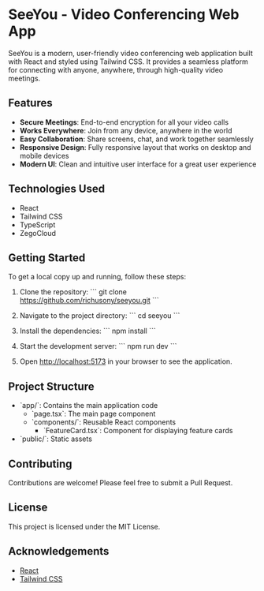 # SeeYou - Video Conferencing Web App

SeeYou is a modern, user-friendly video conferencing web application built with React and styled using Tailwind CSS. It provides a seamless platform for connecting with anyone, anywhere, through high-quality video meetings.

## Features

- **Secure Meetings**: End-to-end encryption for all your video calls
- **Works Everywhere**: Join from any device, anywhere in the world
- **Easy Collaboration**: Share screens, chat, and work together seamlessly
- **Responsive Design**: Fully responsive layout that works on desktop and mobile devices
- **Modern UI**: Clean and intuitive user interface for a great user experience

## Technologies Used

- React
- Tailwind CSS
- TypeScript
- ZegoCloud

## Getting Started

To get a local copy up and running, follow these steps:

1. Clone the repository:
   \`\`\`
   git clone https://github.com/richusony/seeyou.git
   \`\`\`

2. Navigate to the project directory:
   \`\`\`
   cd seeyou
   \`\`\`

3. Install the dependencies:
   \`\`\`
   npm install
   \`\`\`

4. Start the development server:
   \`\`\`
   npm run dev
   \`\`\`

5. Open [http://localhost:5173](http://localhost:5173) in your browser to see the application.

## Project Structure

- \`app/\`: Contains the main application code
  - \`page.tsx\`: The main page component
  - \`components/\`: Reusable React components
    - \`FeatureCard.tsx\`: Component for displaying feature cards
- \`public/\`: Static assets

## Contributing

Contributions are welcome! Please feel free to submit a Pull Request.

## License

This project is licensed under the MIT License.

## Acknowledgements

- [React](https://reactjs.org/)
- [Tailwind CSS](https://tailwindcss.com/)

